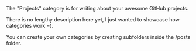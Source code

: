The "Projects" category is for writing about your awesome GitHub projects. 

There is no lengthy description here yet, I just wanted to showcase how categories work =).

You can create your own categories by creating subfolders inside the /posts folder.
